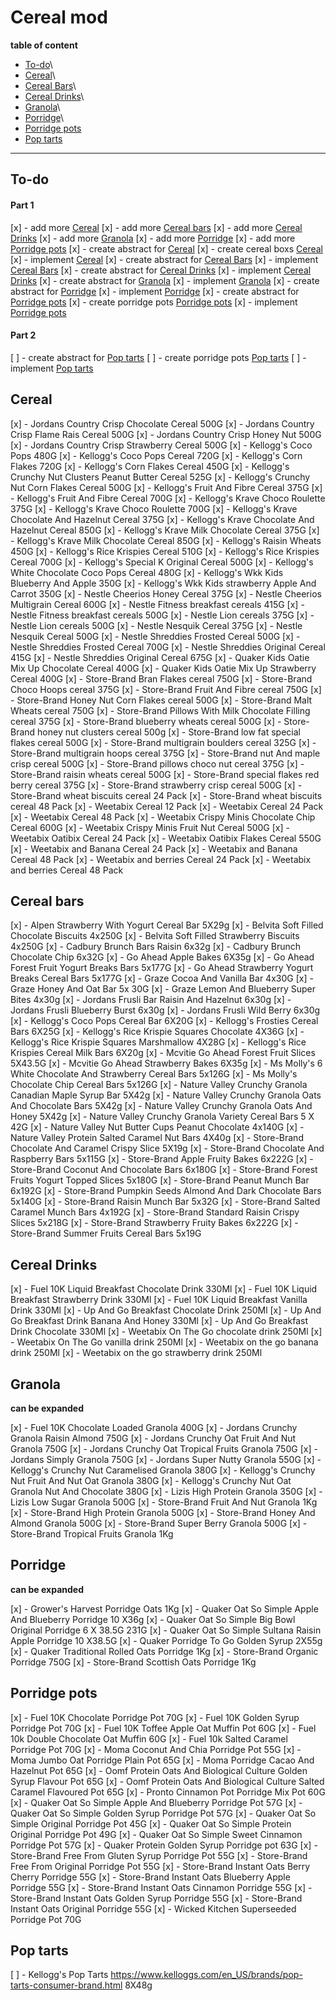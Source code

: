 # Cereal mod


**table of content**

* [To-do](#to-do)\
* [Cereal](#cereal)\
* [Cereal Bars](#cereal_bars)\
* [Cereal Drinks](#cereal_drinks)\
* [Granola](#granola)\
* [Porridge](#porridge)\
* [Porridge pots](#porridge_pots)
* [Pop tarts](#pop_tarts)


---

## To-do

#### Part 1

  [x] - add more [Cereal](#cereal)
  [x] - add more [Cereal bars](#cereal_bars)
  [x] - add more [Cereal Drinks](#cereal_drinks)
  [x] - add more [Granola](#granola)
  [x] - add more [Porridge](#Porridge)
  [x] - add more [Porridge pots](#Porridge_pots)
  [x] - create abstract for [Cereal](#cereal)
  [x] - create cereal boxs [Cereal](#cereal)
  [x] - implement [Cereal](#cereal)
  [x] - create abstract for [Cereal Bars](#cereal_bars)
  [x] - implement [Cereal Bars](#cereal_bars)
  [x] - create abstract for [Cereal Drinks](#drinks)
  [x] - implement [Cereal Drinks](#drinks)
  [x] - create abstract for [Granola](#granola)
  [x] - implement [Granola](#granola)
  [x] - create abstract for [Porridge](#porridge)
  [x] - implement [Porridge](#porridge)
  [x] - create abstract for [Porridge pots](#porridge_pots)
  [x] - create porridge pots [Porridge pots](#porridge_pots)
  [x] - implement [Porridge pots](#porridge_pots)

#### Part 2

  [ ] - create abstract for [Pop tarts](#pop_tarts)
  [ ] - create porridge pots [Pop tarts](#pop_tarts)
  [ ] - implement [Pop tarts](#pop_tarts)

## Cereal


[x] - Jordans Country Crisp Chocolate Cereal 500G
[x] - Jordans Country Crisp Flame Rais Cereal 500G
[x] - Jordans Country Crisp Honey Nut 500G
[x] - Jordans Country Crisp Strawberry Cereal 500G
[x] - Kellogg's Coco Pops 480G
[x] - Kellogg's Coco Pops Cereal 720G
[x] - Kellogg's Corn Flakes 720G
[x] - Kellogg's Corn Flakes Cereal 450G
[x] - Kellogg's Crunchy Nut Clusters Peanut Butter Cereal 525G
[x] - Kellogg's Crunchy Nut Corn Flakes Cereal 500G
[x] - Kellogg's Fruit And Fibre Cereal 375G
[x] - Kellogg's Fruit And Fibre Cereal 700G
[x] - Kellogg's Krave Choco Roulette 375G
[x] - Kellogg's Krave Choco Roulette 700G
[x] - Kellogg's Krave Chocolate And Hazelnut Cereal 375G
[x] - Kellogg's Krave Chocolate And Hazelnut Cereal 850G
[x] - Kellogg's Krave Milk Chocolate Cereal 375G
[x] - Kellogg's Krave Milk Chocolate Cereal 850G
[x] - Kellogg's Raisin Wheats 450G
[x] - Kellogg's Rice Krispies Cereal 510G
[x] - Kellogg's Rice Krispies Cereal 700G
[x] - Kellogg's Special K Original Cereal 500G
[x] - Kellogg's White Chocolate Coco Pops Cereal 480G
[x] - Kellogg's Wkk Kids Blueberry And Apple 350G
[x] - Kellogg's Wkk Kids strawberry Apple And Carrot 350G
[x] - Nestle Cheerios Honey Cereal 375G
[x] - Nestle Cheerios Multigrain Cereal 600G
[x] - Nestle Fitness breakfast cereals 415G
[x] - Nestle Fitness breakfast cereals 500G
[x] - Nestle Lion cereals 375G
[x] - Nestle Lion cereals 500G
[x] - Nestle Nesquik Cereal 375G
[x] - Nestle Nesquik Cereal 500G
[x] - Nestle Shreddies Frosted Cereal 500G
[x] - Nestle Shreddies Frosted Cereal 700G
[x] - Nestle Shreddies Original Cereal 415G
[x] - Nestle Shreddies Original Cereal 675G
[x] - Quaker Kids Oatie Mix Up Chocolate Cereal 400G
[x] - Quaker Kids Oatie Mix Up Strawberry Cereal 400G
[x] - Store-Brand Bran Flakes cereal 750G
[x] - Store-Brand Choco Hoops cereal 375G
[x] - Store-Brand Fruit And Fibre cereal 750G
[x] - Store-Brand Honey Nut Corn Flakes cereal 500G
[x] - Store-Brand Malt Wheats cereal 750G
[x] - Store-Brand Pillows With Milk Chocolate Filling cereal 375G
[x] - Store-Brand blueberry wheats cereal 500G
[x] - Store-Brand honey nut clusters cereal 500g
[x] - Store-Brand low fat special flakes cereal 500G
[x] - Store-Brand multigrain boulders cereal 325G
[x] - Store-Brand multigrain hoops cereal 375G
[x] - Store-Brand nut And maple crisp cereal 500G
[x] - Store-Brand pillows choco nut cereal 375G
[x] - Store-Brand raisin wheats cereal 500G
[x] - Store-Brand special flakes red berry cereal 375G
[x] - Store-Brand strawberry crisp cereal 500G
[x] - Store-Brand wheat biscuits cereal 24 Pack
[x] - Store-Brand wheat biscuits cereal 48 Pack
[x] - Weetabix Cereal 12 Pack
[x] - Weetabix Cereal 24 Pack
[x] - Weetabix Cereal 48 Pack
[x] - Weetabix Crispy Minis Chocolate Chip Cereal 600G
[x] - Weetabix Crispy Minis Fruit Nut Cereal 500G
[x] - Weetabix Oatibix Cereal 24 Pack
[x] - Weetabix Oatibix Flakes Cereal 550G
[x] - Weetabix and Banana Cereal 24 Pack
[x] - Weetabix and Banana Cereal 48 Pack
[x] - Weetabix and berries Cereal 24 Pack
[x] - Weetabix and berries Cereal 48 Pack


## Cereal bars


[x] - Alpen Strawberry With Yogurt Cereal Bar 5X29g
[x] - Belvita Soft Filled Chocolate Biscuits 4x250G
[x] - Belvita Soft Filled Strawberry Biscuits 4x250G
[x] - Cadbury Brunch Bars Raisin 6x32g
[x] - Cadbury Brunch Chocolate Chip 6x32G
[x] - Go Ahead Apple Bakes 6X35g
[x] - Go Ahead Forest Fruit Yogurt Breaks Bars 5x177G
[x] - Go Ahead Strawberry Yogurt Breaks Cereal Bars 5x177G
[x] - Graze Cocoa And Vanilla Bar 4x30G
[x] - Graze Honey And Oat Bar 5x 30G
[x] - Graze Lemon And Blueberry Super Bites 4x30g
[x] - Jordans Frusli Bar Raisin And Hazelnut 6x30g
[x] - Jordans Frusli Blueberry Burst 6x30g
[x] - Jordans Frusli Wild Berry 6x30g
[x] - Kellogg's Coco Pops Cereal Bar 6X20G
[x] - Kellogg's Frosties Cereal Bars 6X25G
[x] - Kellogg's Rice Krispie Squares Chocolate 4X36G
[x] - Kellogg's Rice Krispie Squares Marshmallow 4X28G
[x] - Kellogg's Rice Krispies Cereal Milk Bars 6X20g
[x] - Mcvitie Go Ahead Forest Fruit Slices 5X43.5G
[x] - Mcvitie Go Ahead Strawberry Bakes 6X35g
[x] - Ms Molly's 6 White Chocolate And Strawberry Cereal Bars 5x126G
[x] - Ms Molly's Chocolate Chip Cereal Bars 5x126G
[x] - Nature Valley Crunchy Granola Canadian Maple Syrup Bar 5X42g
[x] - Nature Valley Crunchy Granola Oats And Chocolate Bars 5X42g
[x] - Nature Valley Crunchy Granola Oats And Honey 5X42g
[x] - Nature Valley Crunchy Granola Variety Cereal Bars 5 X 42G
[x] - Nature Valley Nut Butter Cups Peanut Chocolate 4x140G
[x] - Nature Valley Protein Salted Caramel Nut Bars 4X40g
[x] - Store-Brand Chocolate And Caramel Crispy Slice 5X19g
[x] - Store-Brand Chocolate And Raspberry Bars 5x115G
[x] - Store-Brand Apple Fruity Bakes 6x222G
[x] - Store-Brand Coconut And Chocolate Bars 6x180G
[x] - Store-Brand Forest Fruits Yogurt Topped Slices 5x180G
[x] - Store-Brand Peanut Munch Bar 6x192G
[x] - Store-Brand Pumpkin Seeds Almond And Dark Chocolate Bars 5x140G
[x] - Store-Brand Raisin Munch Bar 5x32G
[x] - Store-Brand Salted Caramel Munch Bars 4x192G
[x] - Store-Brand Standard Raisin Crispy Slices 5x218G
[x] - Store-Brand Strawberry Fruity Bakes 6x222G
[x] - Store-Brand Summer Fruits Cereal Bars 5x19G


## Cereal Drinks


[x] - Fuel 10K Liquid Breakfast Chocolate Drink 330Ml
[x] - Fuel 10K Liquid Breakfast Strawberry Drink 330Ml
[x] - Fuel 10K Liquid Breakfast Vanilla Drink 330Ml
[x] - Up And Go Breakfast Chocolate Drink 250Ml
[x] - Up And Go Breakfast Drink Banana And Honey 330Ml
[x] - Up And Go Breakfast Drink Chocolate 330Ml
[x] - Weetabix On The Go chocolate drink 250Ml
[x] - Weetabix On The Go vanilla drink 250Ml
[x] - Weetabix on the go banana drink 250Ml
[x] - Weetabix on the go strawberry drink 250Ml



## Granola
**can be expanded**


[x] - Fuel 10K Chocolate Loaded Granola 400G
[x] - Jordans Crunchy Granola Raisin Almond 750G
[x] - Jordans Crunchy Oat Fruit And Nut Granola 750G
[x] - Jordans Crunchy Oat Tropical Fruits Granola 750G
[x] - Jordans Simply Granola 750G
[x] - Jordans Super Nutty Granola 550G
[x] - Kellogg's Crunchy Nut Caramelised Granola 380G
[x] - Kellogg's Crunchy Nut Fruit And Nut Oat Granola 380G
[x] - Kellogg's Crunchy Nut Oat Granola Nut And Chocolate 380G
[x] - Lizis High Protein Granola 350G
[x] - Lizis Low Sugar Granola 500G
[x] - Store-Brand Fruit And Nut Granola 1Kg
[x] - Store-Brand High Protein Granola 500G
[x] - Store-Brand Honey And Almond Granola 500G
[x] - Store-Brand Super Berry Granola 500G
[x] - Store-Brand Tropical Fruits Granola 1Kg

## Porridge
**can be expanded**


[x] - Grower's Harvest Porridge Oats 1Kg
[x] - Quaker Oat So Simple Apple And Blueberry Porridge 10 X36g
[x] - Quaker Oat So Simple Big Bowl Original Porridge 6 X 38.5G 231G
[x] - Quaker Oat So Simple Sultana Raisin Apple Porridge 10 X38.5G
[x] - Quaker Porridge To Go Golden Syrup 2X55g
[x] - Quaker Traditional Rolled Oats Porridge 1Kg
[x] - Store-Brand Organic Porridge 750G
[x] - Store-Brand Scottish Oats Porridge 1Kg


## Porridge pots


[x] - Fuel 10K Chocolate Porridge Pot 70G
[x] - Fuel 10K Golden Syrup Porridge Pot 70G
[x] - Fuel 10K Toffee Apple Oat Muffin Pot 60G
[x] - Fuel 10k Double Chocolate Oat Muffin 60G
[x] - Fuel 10k Salted Caramel Porridge Pot 70G
[x] - Moma Coconut And Chia Porridge Pot 55G
[x] - Moma Jumbo Oat Porridge Plain Pot 65G
[x] - Moma Porridge Cacao And Hazelnut Pot 65G
[x] - Oomf Protein Oats And Biological Culture Golden Syrup Flavour Pot 65G
[x] - Oomf Protein Oats And Biological Culture Salted Caramel Flavoured Pot 65G
[x] - Pronto Cinnamon Pot Porridge Mix Pot 60G
[x] - Quaker Oat So Simple Apple And Blueberry Porridge Pot 57G
[x] - Quaker Oat So Simple Golden Syrup Porridge Pot 57G
[x] - Quaker Oat So Simple Original Porridge Pot 45G
[x] - Quaker Oat So Simple Protein Original Porridge Pot 49G
[x] - Quaker Oat So Simple Sweet Cinnamon Porridge Pot 57G
[x] - Quaker Protein Golden Syrup Porridge pot 63G
[x] - Store-Brand Free From Gluten Syrup Porridge Pot 55G
[x] - Store-Brand Free From Original Porridge Pot 55G
[x] - Store-Brand Instant Oats Berry Cherry Porridge 55G
[x] - Store-Brand Instant Oats Blueberry Apple Porridge 55G
[x] - Store-Brand Instant Oats Cinnamon Porridge 55G
[x] - Store-Brand Instant Oats Golden Syrup Porridge 55G
[x] - Store-Brand Instant Oats Original Porridge 55G
[x] - Wicked Kitchen Superseeded Porridge Pot 70G


## Pop tarts

[ ] - Kellogg's Pop Tarts https://www.kelloggs.com/en_US/brands/pop-tarts-consumer-brand.html 8X48g
